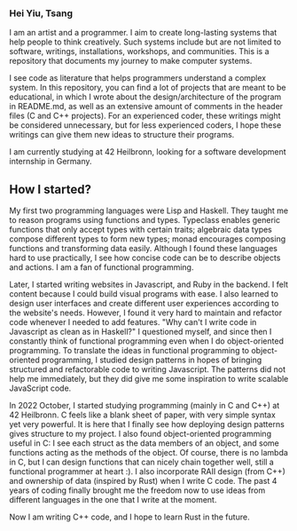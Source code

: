 ### Hei Yiu, Tsang

I am an artist and a programmer. I aim to create long-lasting systems that help people to think creatively. Such systems include but are not limited to software, writings, installations, workshops, and communities. This is a repository that documents my journey to make computer systems.

I see code as literature that helps programmers understand a complex system. In this repository, you can find a lot of projects that are meant to be educational, in which I wrote about the design/architecture of the program in README.md, as well as an extensive amount of comments in the header files (C and C++ projects). For an experienced coder, these writings might be considered unnecessary, but for less experienced coders, I hope these writings can give them new ideas to structure their programs.

I am currently studying at 42 Heilbronn, looking for a software development internship in Germany.

## How I started?

My first two programming languages were Lisp and Haskell. They taught me to reason programs using functions and types. Typeclass enables generic functions that only accept types with certain traits; algebraic data types compose different types to form new types; monad encourages composing functions and transforming data easily. Although I found these languages hard to use practically, I see how concise code can be to describe objects and actions. I am a fan of functional programming.

Later, I started writing websites in Javascript, and Ruby in the backend. I felt content because I could build visual programs with ease. I also learned to design user interfaces and create different user experiences according to the website's needs. However, I found it very hard to maintain and refactor code whenever I needed to add features. "Why can't I write code in Javascript as clean as in Haskell?" I questioned myself, and since then I constantly think of functional programming even when I do object-oriented programming. To translate the ideas in functional programming to object-oriented programming, I studied design patterns in hopes of bringing structured and refactorable code to writing Javascript. The patterns did not help me immediately, but they did give me some inspiration to write scalable JavaScript code.

In 2022 October, I started studying programming (mainly in C and C++) at 42 Heilbronn. C feels like a blank sheet of paper, with very simple syntax yet very powerful. It is here that I finally see how deploying design patterns gives structure to my project. I also found object-oriented programming useful in C: I see each struct as the data members of an object, and some functions acting as the methods of the object. Of course, there is no lambda in C, but I can design functions that can nicely chain together well, still a functional programmer at heart :). I also incorporate RAII design (from C++) and ownership of data (inspired by Rust) when I write C code. The past 4 years of coding finally brought me the freedom now to use ideas from different languages in the one that I write at the moment.

Now I am writing C++ code, and I hope to learn Rust in the future.
